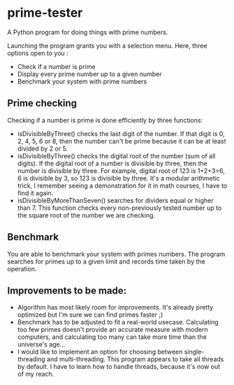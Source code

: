 # prime-tester
A Python program for doing things with prime numbers.

Launching the program grants you with a selection menu.
Here, three options open to you :
- Check if a number is prime
- Display every prime number up to a given number
- Benchmark your system with prime numbers

## Prime checking
Checking if a number is prime is done efficiently by three functions:
- isDivisibleByThree() checks the last digit of the number. If that digit is 0, 2, 4, 5, 6 or 8, then the number can't be prime because it can be at least divided by 2 or 5.
- isDivisibleByThree() checks the digital root of the number (sum of all digits). If the digital root of a number is divisible by three, then the number is divisible by three. For example, digital root of 123 is 1+2+3=6, 6 is divisible by 3, so 123 is divisible by three. It's a modular arithmetic trick, I remember seeing a demonstration for it in math courses, I have to find it again.
- isDivisibleByMoreThanSeven() searches for dividers equal or higher than 7. This function checks every non-previously tested number up to the square root of the number we are checking.

## Benchmark
You are able to benchmark your system with primes numbers.
The program searches for primes up to a given limit and records time taken by the operation.

## Improvements to be made:
- Algorithm has most likely room for improvements. It's already pretty optimized but I'm sure we can find primes faster ;)
- Benchmark has to be adjusted to fit a real-world usecase. Calculating too few primes doesn't provide an accurate measure with modern computers, and calculating too many can take more time than the universe's age...
- I would like to implement an option for choosing between single-threading and multi-threading. This program appears to take all threads by default. I have to learn how to handle threads, because it's now out of my reach.
